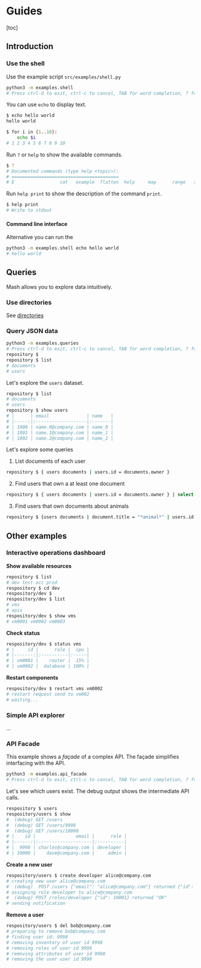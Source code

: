 # Guides

[toc]

## Introduction

### Use the shell

Use the example script `src/examples/shell.py`

```sh
python3 -m examples.shell
# Press ctrl-d to exit, ctrl-c to cancel, TAB for word completion, ? for help and ! for shell interop.
```

You can use `echo` to display text.


```sh
$ echo hello world
hello world
```

```sh
$ for i in {1..10}:
	echo $i
# 1 2 3 4 5 6 7 8 9 10
```

Run `?` or `help` to show the available commands.

```sh
$ ?
# Documented commands (type help <topic>):
# ========================================
# E                 cat   example  flatten  help     map      range   shell  vi
```

Run `help print` to show the description of the command `print`.

```sh
$ help print
# Write to stdout
```

#### Command line interface

Alternative you can run the 

```sh
python3 -m examples.shell echo hello world
# hello world
```



## Queries

Mash allows you to explore data intuitively.

### Use directories

See [directories](directories.md)

### Query JSON data

```sh
python3 -m examples.queries
# Press ctrl-d to exit, ctrl-c to cancel, TAB for word completion, ? for help and ! for shell interop.
repository $
repository $ list
# documents
# users
```

Let's explore the `users` dataset.

```sh
repository $ list
# documents
# users
repository $ show users
# |      | email              | name   |
# |-----:|:-------------------|:-------|
# | 1000 | name.0@company.com | name_0 |
# | 1001 | name.1@company.com | name_1 |
# | 1002 | name.2@company.com | name_2 |
```

Let's explore some queries

1. List documents of each user

```sh
repository $ { users documents | users.id = documents.owner }
```

2. Find users that own a at least one document

```sh
repository $ { users documents | users.id = documents.owner } | select users.id users.name | uniq
```

3. Find users that own documents about animals

```sh
repository $ {users documents | document.title = "*animal*" | users.id in documents.owner} | select users.name documents.title
```



## Other examples

### Interactive operations dashboard

**Show available resources**

```sh
repository $ list
# dev test acc prod
respository $ cd dev
respository/dev $
respository/dev $ list
# vms
# apis
respository/dev $ show vms
# vm0001 vm0002 vm0003
```

**Check status**

```sh
respository/dev $ status vms
# |     id |      role |  cpu |
# |-------:|:----------|:-----|
# | vm0001 |    router |  15% |
# | vm0002 |  database | 100% |
```

**Restart components**

```sh
respository/dev $ restart vms vm0002
# restart request send to vm002
# waiting...
```



### Simple API explorer

...

### API Facade

This example shows a *façade* of a complex API. The façade simplifies interfacing with the API.

```sh
python3 -m examples.api_facade
# Press ctrl-d to exit, ctrl-c to cancel, TAB for word completion, ? for help and ! for shell interop.
```

Let's see which users exist. The debug output shows the intermediate API calls.

```sh
respository $ users
respository/users $ show
#  (debug) GET /users
#  (debug) GET /users/9998
#  (debug) GET /users/10000
# |    id |               email |      role |
# |------:|:--------------------|:----------|
# |  9998 | charles@company.com | developer |
# | 10000 |    dave@company.com |     admin |
```

**Create a new user**

```sh
respository/users $ create developer alice@company.com
# creating new user alice@company.com
#  (debug)  POST /users {"email": "alice@company.com"} returned {"id": 10001}
# assigning role developer to alice@company.com
#  (debug) POST /roles/developer {"id": 10001} returned "OK"
# sending notification
```

**Remove a user**

```sh
respository/users $ del bob@company.com
# preparing to remove bob@company.com 
# finding user id: 9998
# removing inventory of user id 9998
# removing roles of user id 9998
# removing attributes of user id 9998
# removing the user user id 9998
```

